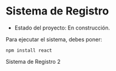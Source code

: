 <h1> Sistema de Registro</h1>


- Estado del proyecto: En construcción.

Para ejecutar el sistema, debes poner:

```npm install react```

Sistema de Registro 2
